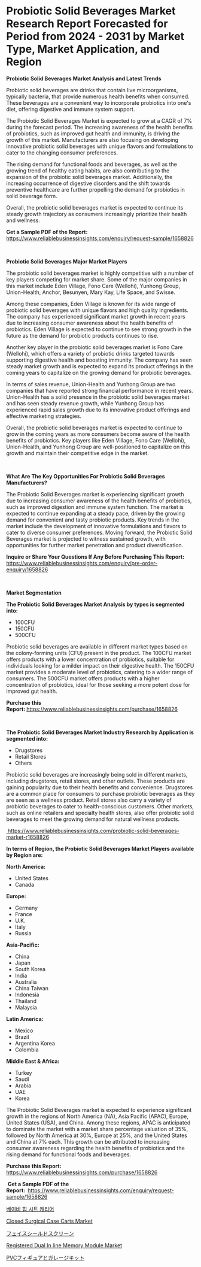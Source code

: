<p><h1>Probiotic Solid Beverages Market Research Report Forecasted for Period from 2024 -  2031 by Market Type, Market Application, and Region</h1></p><p><strong>Probiotic Solid Beverages Market Analysis and Latest Trends</strong></p>
<p><p>Probiotic solid beverages are drinks that contain live microorganisms, typically bacteria, that provide numerous health benefits when consumed. These beverages are a convenient way to incorporate probiotics into one's diet, offering digestive and immune system support.</p><p>The Probiotic Solid Beverages Market is expected to grow at a CAGR of 7% during the forecast period. The increasing awareness of the health benefits of probiotics, such as improved gut health and immunity, is driving the growth of this market. Manufacturers are also focusing on developing innovative probiotic solid beverages with unique flavors and formulations to cater to the changing consumer preferences.</p><p>The rising demand for functional foods and beverages, as well as the growing trend of healthy eating habits, are also contributing to the expansion of the probiotic solid beverages market. Additionally, the increasing occurrence of digestive disorders and the shift towards preventive healthcare are further propelling the demand for probiotics in solid beverage form.</p><p>Overall, the probiotic solid beverages market is expected to continue its steady growth trajectory as consumers increasingly prioritize their health and wellness.</p></p>
<p><strong>Get a Sample PDF of the Report:&nbsp;</strong> <a href="https://www.reliablebusinessinsights.com/enquiry/request-sample/1658826">https://www.reliablebusinessinsights.com/enquiry/request-sample/1658826</a></p>
<p>&nbsp;</p>
<p><strong>Probiotic Solid Beverages Major Market Players</strong></p>
<p><p>The probiotic solid beverages market is highly competitive with a number of key players competing for market share. Some of the major companies in this market include Eden Village, Fono Care (Wellohi), Yunhong Group, Union-Health, Anchor, Besunyen, Mary Kay, Life Space, and Swisse.</p><p>Among these companies, Eden Village is known for its wide range of probiotic solid beverages with unique flavors and high quality ingredients. The company has experienced significant market growth in recent years due to increasing consumer awareness about the health benefits of probiotics. Eden Village is expected to continue to see strong growth in the future as the demand for probiotic products continues to rise.</p><p>Another key player in the probiotic solid beverages market is Fono Care (Wellohi), which offers a variety of probiotic drinks targeted towards supporting digestive health and boosting immunity. The company has seen steady market growth and is expected to expand its product offerings in the coming years to capitalize on the growing demand for probiotic beverages.</p><p>In terms of sales revenue, Union-Health and Yunhong Group are two companies that have reported strong financial performance in recent years. Union-Health has a solid presence in the probiotic solid beverages market and has seen steady revenue growth, while Yunhong Group has experienced rapid sales growth due to its innovative product offerings and effective marketing strategies.</p><p>Overall, the probiotic solid beverages market is expected to continue to grow in the coming years as more consumers become aware of the health benefits of probiotics. Key players like Eden Village, Fono Care (Wellohi), Union-Health, and Yunhong Group are well-positioned to capitalize on this growth and maintain their competitive edge in the market.</p></p>
<p>&nbsp;</p>
<p><strong>What Are The Key Opportunities For Probiotic Solid Beverages Manufacturers?</strong></p>
<p><p>The Probiotic Solid Beverages market is experiencing significant growth due to increasing consumer awareness of the health benefits of probiotics, such as improved digestion and immune system function. The market is expected to continue expanding at a steady pace, driven by the growing demand for convenient and tasty probiotic products. Key trends in the market include the development of innovative formulations and flavors to cater to diverse consumer preferences. Moving forward, the Probiotic Solid Beverages market is projected to witness sustained growth, with opportunities for further market penetration and product diversification.</p></p>
<p><strong>Inquire or Share Your Questions If Any Before Purchasing This Report:</strong> <a href="https://www.reliablebusinessinsights.com/enquiry/pre-order-enquiry/1658826">https://www.reliablebusinessinsights.com/enquiry/pre-order-enquiry/1658826</a></p>
<p>&nbsp;</p>
<p><strong>Market Segmentation</strong></p>
<p><strong>The Probiotic Solid Beverages Market Analysis by types is segmented into:</strong></p>
<p><ul><li>100CFU</li><li>150CFU</li><li>500CFU</li></ul></p>
<p><p>Probiotic solid beverages are available in different market types based on the colony-forming units (CFU) present in the product. The 100CFU market offers products with a lower concentration of probiotics, suitable for individuals looking for a milder impact on their digestive health. The 150CFU market provides a moderate level of probiotics, catering to a wider range of consumers. The 500CFU market offers products with a higher concentration of probiotics, ideal for those seeking a more potent dose for improved gut health.</p></p>
<p><strong>Purchase this Report:&nbsp;</strong><a href="https://www.reliablebusinessinsights.com/purchase/1658826">https://www.reliablebusinessinsights.com/purchase/1658826</a></p>
<p>&nbsp;</p>
<p><strong>The Probiotic Solid Beverages Market Industry Research by Application is segmented into:</strong></p>
<p><ul><li>Drugstores</li><li>Retail Stores</li><li>Others</li></ul></p>
<p><p>Probiotic solid beverages are increasingly being sold in different markets, including drugstores, retail stores, and other outlets. These products are gaining popularity due to their health benefits and convenience. Drugstores are a common place for consumers to purchase probiotic beverages as they are seen as a wellness product. Retail stores also carry a variety of probiotic beverages to cater to health-conscious customers. Other markets, such as online retailers and specialty health stores, also offer probiotic solid beverages to meet the growing demand for natural wellness products.</p></p>
<p><a href="https://www.reliablebusinessinsights.com/probiotic-solid-beverages-market-r1658826">&nbsp;https://www.reliablebusinessinsights.com/probiotic-solid-beverages-market-r1658826</a></p>
<p><strong>In terms of Region, the Probiotic Solid Beverages Market Players available by Region are:</strong></p>
<p>
    <p> <strong> North America: </strong>
        <ul>
            <li>United States</li>
            <li>Canada</li>
        </ul>
        </p> 
    <p> <strong> Europe: </strong>
        <ul>
            <li>Germany</li>
            <li>France</li>
            <li>U.K.</li>
            <li>Italy</li>
            <li>Russia</li>
        </ul>
        </p> 
    <p> <strong> Asia-Pacific: </strong>
        <ul>
            <li>China</li>
            <li>Japan</li>
            <li>South Korea</li>
            <li>India</li>
            <li>Australia</li>
            <li>China Taiwan</li>
            <li>Indonesia</li>
            <li>Thailand</li>
            <li>Malaysia</li>
        </ul>
        </p> 
    <p> <strong> Latin America: </strong>
        <ul>
            <li>Mexico</li>
            <li>Brazil</li>
            <li>Argentina Korea</li>
            <li>Colombia</li>
        </ul>
        </p> 
    <p> <strong> Middle East & Africa: </strong>
        <ul>
            <li>Turkey</li>
            <li>Saudi</li>
            <li>Arabia</li>
            <li>UAE</li>
            <li>Korea</li>
        </ul>
    </p>
    </p>
<p><p>The Probiotic Solid Beverages market is expected to experience significant growth in the regions of North America (NA), Asia Pacific (APAC), Europe, United States (USA), and China. Among these regions, APAC is anticipated to dominate the market with a market share percentage valuation of 35%, followed by North America at 30%, Europe at 25%, and the United States and China at 7% each. This growth can be attributed to increasing consumer awareness regarding the health benefits of probiotics and the rising demand for functional foods and beverages.</p></p>
<p><strong>Purchase this Report: </strong><a href="https://www.reliablebusinessinsights.com/purchase/1658826">https://www.reliablebusinessinsights.com/purchase/1658826</a></p>
<p>&nbsp;<strong>Get a Sample PDF of the Report:&nbsp;&nbsp;</strong><a href="https://www.reliablebusinessinsights.com/enquiry/request-sample/1658826">https://www.reliablebusinessinsights.com/enquiry/request-sample/1658826</a></p>
<p><strong></strong></p>
<p><p><a href="https://github.com/xvz497517413/Market-Research-Report-List-2/blob/main/220899387735.md">베이비 힙 시트 캐리어</a></p><p><a href="https://github.com/Alonsoolds3wq1d81czn8rbol/Market-Research-Report-List-2/blob/main/closed-surgical-case-carts-market.md">Closed Surgical Case Carts Market</a></p><p><a href="https://github.com/mohamedbakry57/Market-Research-Report-List-4/blob/main/470519796107.md">フェイスシールドスクリーン</a></p><p><a href="https://issuu.com/reportprime-2/docs/registered-dual-in-line-memory-modu_ed7f24e906d38f">Registered Dual In line Memory Module Market</a></p><p><a href="https://github.com/zjkmgcs938405/Market-Research-Report-List-2/blob/main/956366596108.md">PVCフィギュアとガレージキット</a></p></p>
